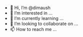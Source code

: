 - 👋 Hi, I’m @dimaush
- 👀 I’m interested in ...
- 🌱 I’m currently learning ...
- 💞️ I’m looking to collaborate on ...
- 📫 How to reach me ...

<!---
dimaush/dimaush is a ✨ special ✨ repository because its `README.md` (this file) appears on your GitHub profile.
You can click the Preview link to take a look at your changes.
--->
